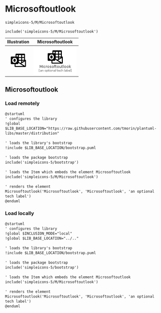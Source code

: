 # Microsoftoutlook


```text
simpleicons-5/M/Microsoftoutlook
```

```text
include('simpleicons-5/M/Microsoftoutlook')
```



| Illustration | Microsoftoutlook |
| :---: | :---: |
| ![illustration for Illustration](../../simpleicons-5/M/Microsoftoutlook.png) | ![illustration for Microsoftoutlook](../../simpleicons-5/M/Microsoftoutlook.Local.png) |




## Microsoftoutlook

### Load remotely
```plantuml
@startuml
' configures the library
!global $LIB_BASE_LOCATION="https://raw.githubusercontent.com/tmorin/plantuml-libs/master/distribution"

' loads the library's bootstrap
!include $LIB_BASE_LOCATION/bootstrap.puml

' loads the package bootstrap
include('simpleicons-5/bootstrap')

' loads the Item which embeds the element Microsoftoutlook
include('simpleicons-5/M/Microsoftoutlook')

' renders the element
Microsoftoutlook('Microsoftoutlook', 'Microsoftoutlook', 'an optional tech label')
@enduml
```

### Load locally
```plantuml
@startuml
' configures the library
!global $INCLUSION_MODE="local"
!global $LIB_BASE_LOCATION="../.."

' loads the library's bootstrap
!include $LIB_BASE_LOCATION/bootstrap.puml

' loads the package bootstrap
include('simpleicons-5/bootstrap')

' loads the Item which embeds the element Microsoftoutlook
include('simpleicons-5/M/Microsoftoutlook')

' renders the element
Microsoftoutlook('Microsoftoutlook', 'Microsoftoutlook', 'an optional tech label')
@enduml
```

